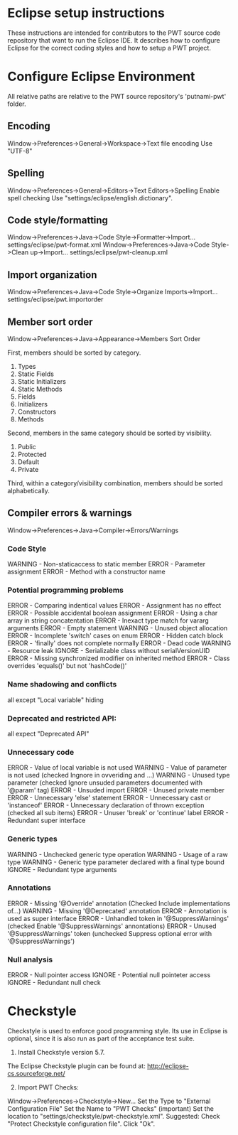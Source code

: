 Eclipse setup instructions
===================

These instructions are intended for contributors to the PWT source
code repository that want to run the Eclipse IDE.
It describes how to configure Eclipse for the correct coding styles and how to setup a PWT project.


# Configure Eclipse Environment #

All relative paths are relative to the PWT source repository's
'putnami-pwt' folder.

## Encoding ##

Window->Preferences->General->Workspace->Text file encoding
Use "UTF-8"

## Spelling ##

Window->Preferences->General->Editors->Text Editors->Spelling
Enable spell checking
Use "settings/eclipse/english.dictionary".

## Code style/formatting ##

Window->Preferences->Java->Code Style->Formatter->Import...
  settings/eclipse/pwt-format.xml
Window->Preferences->Java->Code Style->Clean up->Import...
  settings/eclipse/pwt-cleanup.xml

## Import organization ##

Window->Preferences->Java->Code Style->Organize Imports->Import...
  settings/eclipse/pwt.importorder

## Member sort order ##

Window->Preferences->Java->Appearance->Members Sort Order

First, members should be sorted by category.
1) Types
2) Static Fields
3) Static Initializers
4) Static Methods
5) Fields
6) Initializers
7) Constructors
8) Methods

Second, members in the same category should be sorted by visibility.
1) Public
2) Protected
3) Default
4) Private

Third, within a category/visibility combination, members should be sorted
alphabetically.

## Compiler errors & warnings ##
Window->Preferences->Java->Compiler->Errors/Warnings


### Code Style ###
WARNING - Non-staticaccess to static member
ERROR - Parameter assignment
ERROR - Method with a constructor name

### Potential programming problems ###
ERROR - Comparing indentical values
ERROR - Assignment has no effect
ERROR - Possible accidental boolean assignment
ERROR - Using a char array in string concatentation
ERROR - Inexact type match for vararg arguments
ERROR - Empty statement
WARNING - Unused object allocation
ERROR - Incomplete 'switch' cases on enum
ERROR - Hidden catch block
ERROR - 'finally' does not complete normally
ERROR - Dead code
WARNING - Resource leak
IGNORE - Serializable class without serialVersionUID
ERROR - Missing synchronized modifier on inherited method
ERROR - Class overrides 'equals()' but not 'hashCode()'

### Name shadowing and conflicts ###
all except "Local variable" hiding

### Deprecated and restricted API: ###
all expect "Deprecated API"

### Unnecessary code ###
ERROR - Value of local variable is not used
WARNING - Value of parameter is not used (checked Ingnore in ovveriding and ...)
WARNING - Unused type parameter (checked Ignore unsuded parameters documented with '@param' tag)
ERROR - Unsuded import
ERROR - Unused private member
ERROR - Unnecessary 'else' statement
ERROR - Unnecessary cast or 'instanceof'
ERROR - Unnecessary declaration of thrown exception (checked all sub items)
ERROR - Unuser 'break' or 'continue' label
ERROR - Redundant super interface

### Generic types ###
WARNING - Unchecked generic type operation
WARNING - Usage of a raw type
WARNING - Generic type parameter declared with a final type bound
IGNORE - Redundant type arguments

### Annotations ###
ERROR - Missing '@Override' annotation (Checked Include implementations of...)
WARNING - Missing '@Deprecated' annotation
ERROR - Annotation is used as super interface
ERROR - Unhandled token in '@SuppressWarnings' (checked Enable '@SuppressWarnings' annontations)
ERROR - Unused '@SuppressWarnings' token (unchecked Suppress optional error with '@SuppressWarnings')

### Null analysis ###
ERROR - Null pointer access
IGNORE - Potential null pointeter access
IGNORE - Redundant null check


# Checkstyle #

Checkstyle is used to enforce good programming style. Its use in
Eclipse is optional, since it is also run as part of the acceptance
test suite.

1. Install Checkstyle version 5.7.

The Eclipse Checkstyle plugin can be found at:
  http://eclipse-cs.sourceforge.net/

2. Import PWT Checks:

Window->Preferences->Checkstyle->New...
Set the Type to "External Configuration File"
Set the Name to "PWT Checks" (important)
Set the location to "settings/checkstyle/pwt-checkstyle.xml".
Suggested: Check "Protect Checkstyle configuration file".
Click "Ok".
